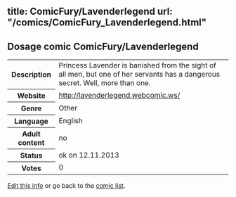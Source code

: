 title: ComicFury/Lavenderlegend
url: "/comics/ComicFury_Lavenderlegend.html"
---
Dosage comic ComicFury/Lavenderlegend
-----------------------------------------

<p id="msg"></p>
<script type="text/javascript">
if (window.location.search === '?edit_info_mail=sent_ok') {
  var elem = document.getElementById("msg");
  elem.innerHTML = 'Edited information sucessfully sent for review, which is usually done daily. Thanks!';
  elem.className = 'ok';
}
</script>
<table class="comicinfo">
<tr>
<th>Description</th><td>Princess Lavender is banished from the sight of all men, but one of her servants has a dangerous secret. Well, more than one.</td>
</tr>
<tr>
<th>Website</th><td><a href="http://lavenderlegend.webcomic.ws/">http://lavenderlegend.webcomic.ws/</a></td>
</tr>
<tr>
<th>Genre</th><td>Other</td>
</tr>
<tr>
<th>Language</th><td>English</td>
</tr>
<tr>
<th>Adult content</th><td>no</td>
</tr>
<tr>
<th>Status</th><td>ok on 12.11.2013</td>
</tr>
<tr>
<th>Votes</th><td>0</td>
</tr>
</table>

[Edit this info](ComicFury_Lavenderlegend_edit.html) or go back to the [comic list](../comic-index.html).
